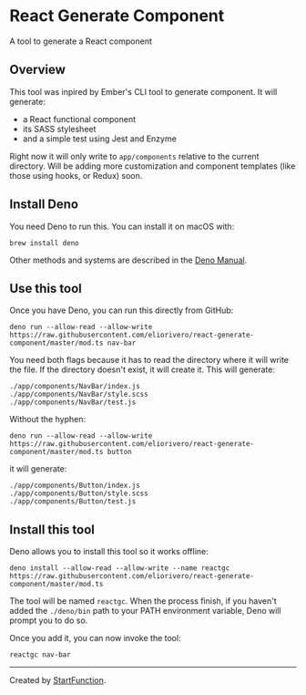 # React Generate Component

A tool to generate a React component

## Overview

This tool was inpired by Ember's CLI tool to generate component. It will generate:

- a React functional component
- its SASS stylesheet
- and a simple test using Jest and Enzyme

Right now it will only write to `app/components` relative to the current directory. Will be adding more customization and component templates (like those using hooks, or Redux) soon.

## Install Deno

You need Deno to run this. You can install it on macOS with:

```
brew install deno
```

Other methods and systems are described in the [Deno Manual](https://deno.land/manual/getting_started/installation).

## Use this tool

Once you have Deno, you can run this directly from GitHub:

```
deno run --allow-read --allow-write https://raw.githubusercontent.com/eliorivero/react-generate-component/master/mod.ts nav-bar
```

You need both flags because it has to read the directory where it will write the file. If the directory doesn't exist, it will create it.
This will generate:

```
./app/components/NavBar/index.js
./app/components/NavBar/style.scss
./app/components/NavBar/test.js
```

Without the hyphen:

```
deno run --allow-read --allow-write https://raw.githubusercontent.com/eliorivero/react-generate-component/master/mod.ts button
```

it will generate:

```
./app/components/Button/index.js
./app/components/Button/style.scss
./app/components/Button/test.js
```

## Install this tool

Deno allows you to install this tool so it works offline:

```
deno install --allow-read --allow-write --name reactgc https://raw.githubusercontent.com/eliorivero/react-generate-component/master/mod.ts
```

The tool will be named `reactgc`.
When the process finish, if you haven't added the `./deno/bin` path to your PATH environment variable, Deno will prompt you to do so.

Once you add it, you can now invoke the tool:

```
reactgc nav-bar
```

------

Created by [StartFunction](https://startfunction.com).